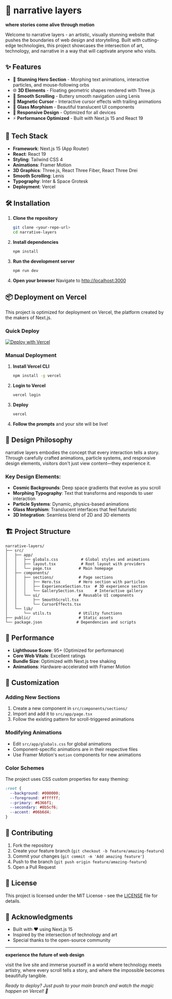 # 🌟 narrative layers

**where stories come alive through motion**

Welcome to narrative layers - an artistic, visually stunning website that pushes the boundaries of web design and storytelling. Built with cutting-edge technologies, this project showcases the intersection of art, technology, and narrative in a way that will captivate anyone who visits.

## ✨ Features

- 🎨 **Stunning Hero Section** - Morphing text animations, interactive particles, and mouse-following orbs
- 🌐 **3D Elements** - Floating geometric shapes rendered with Three.js
- 💫 **Smooth Scrolling** - Buttery smooth navigation using Lenis
- 🎯 **Magnetic Cursor** - Interactive cursor effects with trailing animations
- 🔮 **Glass Morphism** - Beautiful translucent UI components
- 📱 **Responsive Design** - Optimized for all devices
- ⚡ **Performance Optimized** - Built with Next.js 15 and React 19

## 🚀 Tech Stack

- **Framework**: Next.js 15 (App Router)
- **React**: React 19
- **Styling**: Tailwind CSS 4
- **Animations**: Framer Motion
- **3D Graphics**: Three.js, React Three Fiber, React Three Drei
- **Smooth Scrolling**: Lenis
- **Typography**: Inter & Space Grotesk
- **Deployment**: Vercel

## 🛠️ Installation

1. **Clone the repository**
   ```bash
   git clone <your-repo-url>
   cd narrative-layers
   ```

2. **Install dependencies**
   ```bash
   npm install
   ```

3. **Run the development server**
   ```bash
   npm run dev
   ```

4. **Open your browser**
   Navigate to [http://localhost:3000](http://localhost:3000)

## 📦 Deployment on Vercel

This project is optimized for deployment on Vercel, the platform created by the makers of Next.js.

### Quick Deploy

[![Deploy with Vercel](https://vercel.com/button)](https://vercel.com/new/clone?repository-url=https://github.com/your-username/narrative-layers)

### Manual Deployment

1. **Install Vercel CLI**
   ```bash
   npm install -g vercel
   ```

2. **Login to Vercel**
   ```bash
   vercel login
   ```

3. **Deploy**
   ```bash
   vercel
   ```

4. **Follow the prompts** and your site will be live!

## 🎨 Design Philosophy

narrative layers embodies the concept that every interaction tells a story. Through carefully crafted animations, particle systems, and responsive design elements, visitors don't just view content—they experience it.

### Key Design Elements:

- **Cosmic Backgrounds**: Deep space gradients that evolve as you scroll
- **Morphing Typography**: Text that transforms and responds to user interaction
- **Particle Systems**: Dynamic, physics-based animations
- **Glass Morphism**: Translucent interfaces that feel futuristic
- **3D Integration**: Seamless blend of 2D and 3D elements

## 🏗️ Project Structure

```
narrative-layers/
├── src/
│   ├── app/
│   │   ├── globals.css          # Global styles and animations
│   │   ├── layout.tsx           # Root layout with providers
│   │   └── page.tsx            # Main homepage
│   ├── components/
│   │   ├── sections/           # Page sections
│   │   │   ├── Hero.tsx        # Hero section with particles
│   │   │   ├── ExperienceSection.tsx  # 3D experience section
│   │   │   └── GallerySection.tsx     # Interactive gallery
│   │   └── ui/                 # Reusable UI components
│   │       ├── SmoothScroll.tsx
│   │       └── CursorEffects.tsx
│   └── lib/
│       └── utils.ts            # Utility functions
├── public/                     # Static assets
└── package.json               # Dependencies and scripts
```

## 🎯 Performance

- **Lighthouse Score**: 95+ (Optimized for performance)
- **Core Web Vitals**: Excellent ratings
- **Bundle Size**: Optimized with Next.js tree shaking
- **Animations**: Hardware-accelerated with Framer Motion

## 🌟 Customization

### Adding New Sections

1. Create a new component in `src/components/sections/`
2. Import and add it to `src/app/page.tsx`
3. Follow the existing pattern for scroll-triggered animations

### Modifying Animations

- Edit `src/app/globals.css` for global animations
- Component-specific animations are in their respective files
- Use Framer Motion's `motion` components for new animations

### Color Schemes

The project uses CSS custom properties for easy theming:

```css
:root {
  --background: #000000;
  --foreground: #ffffff;
  --primary: #6366f1;
  --secondary: #8b5cf6;
  --accent: #06b6d4;
}
```

## 🤝 Contributing

1. Fork the repository
2. Create your feature branch (`git checkout -b feature/amazing-feature`)
3. Commit your changes (`git commit -m 'Add amazing feature'`)
4. Push to the branch (`git push origin feature/amazing-feature`)
5. Open a Pull Request

## 📄 License

This project is licensed under the MIT License - see the [LICENSE](LICENSE) file for details.

## 🙏 Acknowledgments

- Built with ❤️ using Next.js 15
- Inspired by the intersection of technology and art
- Special thanks to the open-source community

---

**experience the future of web design**

visit the live site and immerse yourself in a world where technology meets artistry, where every scroll tells a story, and where the impossible becomes beautifully tangible.

*Ready to deploy? Just push to your main branch and watch the magic happen on Vercel! 🚀*
